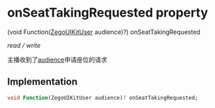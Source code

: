 


# onSeatTakingRequested property







(void Function([ZegoUIKitUser](../../zego_uikit_prebuilt_live_audio_room/ZegoUIKitUser-class.md) audience)?) onSeatTakingRequested
  
_<span class="feature">read / write</span>_



<p>主播收到了<a href="../../zego_uikit_prebuilt_live_audio_room/ZegoUIKitPrebuiltLiveAudioRoomConfig/ZegoUIKitPrebuiltLiveAudioRoomConfig.audience.md">audience</a>申请座位的请求</p>



## Implementation

```dart
void Function(ZegoUIKitUser audience)? onSeatTakingRequested;
```








